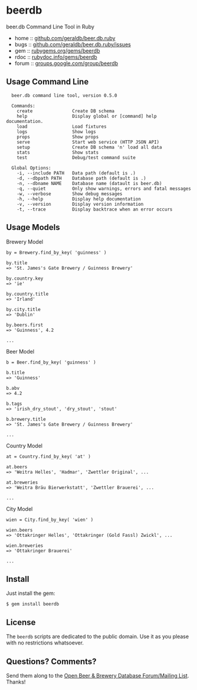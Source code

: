 # beerdb

beer.db Command Line Tool in Ruby

* home  :: [github.com/geraldb/beer.db.ruby](https://github.com/geraldb/beer.db.ruby)
* bugs  :: [github.com/geraldb/beer.db.ruby/issues](https://github.com/geraldb/beer.db.ruby/issues)
* gem   :: [rubygems.org/gems/beerdb](https://rubygems.org/gems/beerdb)
* rdoc  :: [rubydoc.info/gems/beerdb](http://rubydoc.info/gems/beerdb)
* forum :: [groups.google.com/group/beerdb](https://groups.google.com/group/beerdb)


## Usage Command Line

      beer.db command line tool, version 0.5.0
    
      Commands:
        create               Create DB schema
        help                 Display global or [command] help documentation.
        load                 Load fixtures
        logs                 Show logs
        props                Show props
        serve                Start web service (HTTP JSON API)
        setup                Create DB schema 'n' load all data
        stats                Show stats
        test                 Debug/test command suite
    
      Global Options:
        -i, --include PATH   Data path (default is .) 
        -d, --dbpath PATH    Database path (default is .) 
        -n, --dbname NAME    Database name (datault is beer.db) 
        -q, --quiet          Only show warnings, errors and fatal messages 
        -w, --verbose        Show debug messages 
        -h, --help           Display help documentation 
        -v, --version        Display version information 
        -t, --trace          Display backtrace when an error occurs 


## Usage Models

Brewery Model

```
by = Brewery.find_by_key( 'guinness' )

by.title
=> 'St. James's Gate Brewery / Guinness Brewery'

by.country.key
=> 'ie'

by.country.title
=> 'Irland'

by.city.title
=> 'Dublin'

by.beers.first
=> 'Guinness', 4.2

...
```


Beer Model

```
b = Beer.find_by_key( 'guinness' )

b.title
=> 'Guinness'

b.abv
=> 4.2

b.tags
=> 'irish_dry_stout', 'dry_stout', 'stout'

b.brewery.title
=> 'St. James's Gate Brewery / Guinness Brewery'

...
```


Country Model

```
at = Country.find_by_key( 'at' )

at.beers
=> 'Weitra Helles', 'Hadmar', 'Zwettler Original', ...

at.breweries
=> 'Weitra Bräu Bierwerkstatt', 'Zwettler Brauerei', ...

...
```


City Model

```
wien = City.find_by_key( 'wien' )

wien.beers
=> 'Ottakringer Helles', 'Ottakringer (Gold Fassl) Zwickl', ...

wien.breweries
=> 'Ottakringer Brauerei'

...
```


## Install

Just install the gem:

    $ gem install beerdb


## License

The `beerdb` scripts are dedicated to the public domain.
Use it as you please with no restrictions whatsoever.

## Questions? Comments?

Send them along to the [Open Beer & Brewery Database Forum/Mailing List](http://groups.google.com/group/beerdb). Thanks!

